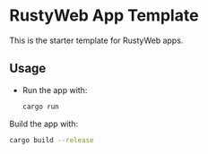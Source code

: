 # RustyWeb App Template

This is the starter template for RustyWeb apps.

## Usage

- Run the app with:

  
  ```bash
  cargo run
  ```
Build the app with:
    
```bash
cargo build --release
```
